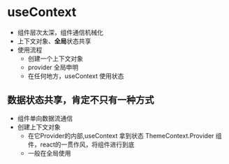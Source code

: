 # useContext


- 组件层次太深，组件通信机械化
- 上下文对象、**全局**状态共享
- 使用流程
   - 创建一个上下文对象
   - provider  全局申明
   - 在任何地方，useContext 使用状态

## 数据状态共享，肯定不只有一种方式
- 组件单向数据流通信
- 创建上下文对象
    - 在它Provider的内部,useContext 拿到状态
    ThemeContext.Provider 组件，react的一贯作风，将组件进行到底
    - 一般在全局使用